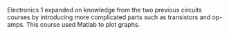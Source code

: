 Electronics 1 expanded on knowledge from the two previous circuits courses by introducing more complicated parts such as transistors and op-amps. This course used Matlab to plot graphs. 
